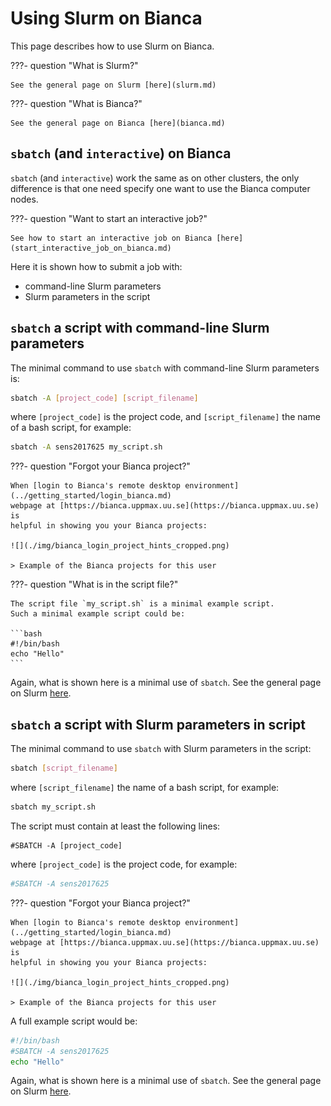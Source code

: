 # Using Slurm on Bianca

This page describes how to use Slurm on Bianca.

???- question "What is Slurm?"

    See the general page on Slurm [here](slurm.md)

???- question "What is Bianca?"

    See the general page on Bianca [here](bianca.md)

## `sbatch` (and `interactive`) on Bianca

`sbatch` (and `interactive`) work the same as on other clusters,
the only difference is that one need specify one want to use
the Bianca computer nodes.

???- question "Want to start an interactive job?"

    See how to start an interactive job on Bianca [here](start_interactive_job_on_bianca.md)

Here it is shown how to submit a job with:

- command-line Slurm parameters
- Slurm parameters in the script

## `sbatch` a script with command-line Slurm parameters

The minimal command to use `sbatch` with command-line Slurm parameters is:

``` bash
sbatch -A [project_code] [script_filename]
```

where `[project_code]` is the project code, and `[script_filename]`
the name of a bash script, for example:

``` bash
sbatch -A sens2017625 my_script.sh
```

???- question "Forgot your Bianca project?"

    When [login to Bianca's remote desktop environment](../getting_started/login_bianca.md)
    webpage at [https://bianca.uppmax.uu.se](https://bianca.uppmax.uu.se) is 
    helpful in showing you your Bianca projects:

    ![](./img/bianca_login_project_hints_cropped.png)

    > Example of the Bianca projects for this user

???- question "What is in the script file?"

    The script file `my_script.sh` is a minimal example script.
    Such a minimal example script could be:

    ```bash
    #!/bin/bash
    echo "Hello"
    ```

Again, what is shown here is a minimal use of `sbatch`.
See the general page on Slurm [here](slurm.md).

## `sbatch` a script with Slurm parameters in script

The minimal command to use `sbatch` with Slurm parameters in the script:

``` bash
sbatch [script_filename]
```

where `[script_filename]` the name of a bash script, for example:

``` bash
sbatch my_script.sh
```

The script must contain at least the following lines:

```
#SBATCH -A [project_code]
```

where `[project_code]` is the project code, for example:

```bash
#SBATCH -A sens2017625
```

???- question "Forgot your Bianca project?"

    When [login to Bianca's remote desktop environment](../getting_started/login_bianca.md)
    webpage at [https://bianca.uppmax.uu.se](https://bianca.uppmax.uu.se) is 
    helpful in showing you your Bianca projects:

    ![](./img/bianca_login_project_hints_cropped.png)

    > Example of the Bianca projects for this user

A full example script would be:

```bash
#!/bin/bash
#SBATCH -A sens2017625
echo "Hello"
```

Again, what is shown here is a minimal use of `sbatch`.
See the general page on Slurm [here](slurm.md).
